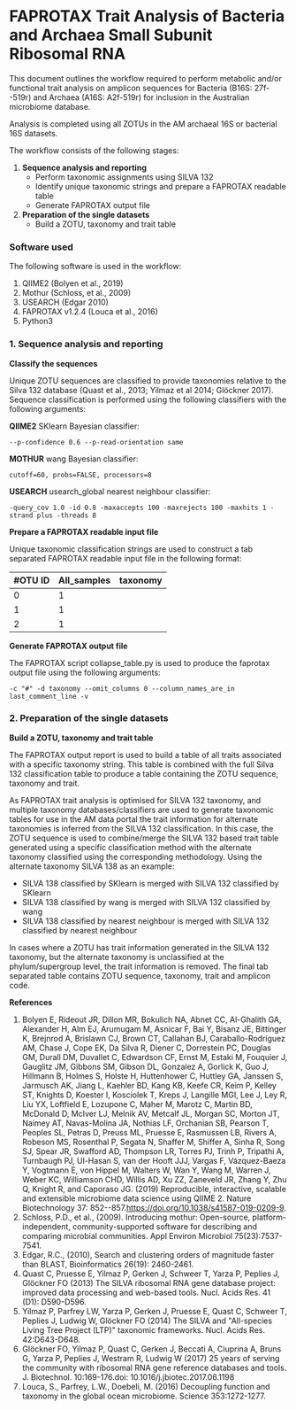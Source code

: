 # FAPROTAX Trait Analysis of Bacteria and Archaea Small Subunit Ribosomal RNA

This document outlines the workflow required to perform metabolic and/or functional trait analysis on amplicon sequences for Bacteria (B16S: 27f--519r) and Archaea (A16S: A2f-519r) for inclusion in the Australian microbiome database.

Analysis is completed using all ZOTUs in the AM archaeal 16S or bacterial 16S datasets. 

The workflow consists of the following stages:

1. **Sequence analysis and reporting**
    - Perform taxonomic assignments using SILVA 132
    - Identify unique taxonomic strings and prepare a FAPROTAX readable table
    - Generate FAPROTAX output file
2. **Preparation of the single datasets**
    - Build a ZOTU, taxonomy and trait table

### **Software used**

The following software is used in the workflow:

1. QIIME2 (Bolyen et al., 2019)
2. Mothur (Schloss, et al., 2009)
3. USEARCH (Edgar 2010)
4. FAPROTAX v1.2.4 (Louca et al., 2016)
5. Python3

### 1. Sequence analysis and reporting

**Classify the sequences**

Unique ZOTU sequences are classified to provide taxonomies relative to the Silva 132 database (Quast et al., 2013; Yilmaz et al 2014; Glöckner 2017). Sequence classification is performed using the following classifiers with the following arguments:

**QIIME2** SKlearn Bayesian classifier:

    --p-confidence 0.6 --p-read-orientation same

**MOTHUR** wang Bayesian classifier:

    cutoff=60, probs=FALSE, processors=8

**USEARCH** usearch_global nearest neighbour classifier:

    -query_cov 1.0 -id 0.8 -maxaccepts 100 -maxrejects 100 -maxhits 1 -strand plus -threads 8

**Prepare a FAPROTAX readable input file**

Unique taxonomic classification strings are used to construct a tab separated FAPROTAX readable input file in the following format:

| #OTU ID | All_samples | taxonomy          |
| ------- | ----------- | --------          |
| 0       | 1           | <taxonomy string> |
| 1       | 1           | <taxonomy string> |
| 2       | 1           | <taxonomy string> |


**Generate FAPROTAX output file**

The FAPROTAX script collapse_table.py is used to produce the faprotax output file using the following arguments:

    -c "#" -d taxonomy --omit_columns 0 --column_names_are_in last_comment_line -v

### 2. Preparation of the single datasets

**Build a ZOTU, taxonomy and trait table**

The FAPROTAX output report is used to build a table of all traits associated with a specific taxonomy string. This table is combined with the full Silva 132 classification table to produce a table containing the ZOTU sequence, taxonomy and trait.

As FAPROTAX trait analysis is optimised for SILVA 132 taxonomy, and multiple taxonomy databases/classifiers are used to generate taxonomic tables for use in the AM data portal the trait information for alternate taxonomies is inferred from the SILVA 132 classification. In this case, the ZOTU sequence is used to combine/merge the SILVA 132 based trait table generated using a specific classification method with the alternate taxonomy classified using the corresponding methodology. Using the alternate taxonomy SILVA 138 as an example:

- SILVA 138 classified by SKlearn is merged with SILVA 132 classified by SKlearn
- SILVA 138 classified by wang is merged with SILVA 132 classified by wang
- SILVA 138 classified by nearest neighbour is merged with SILVA 132 classified by nearest neighbour

In cases where a ZOTU has trait information generated in the SILVA 132 taxonomy, but the alternate taxonomy is unclassified at the phylum/supergroup level, the trait information is removed. The final tab separated table contains ZOTU sequence, taxonomy, trait and amplicon code.

**References**
1. Bolyen E, Rideout JR, Dillon MR, Bokulich NA, Abnet CC, Al-Ghalith GA, Alexander H, Alm EJ, Arumugam M, Asnicar F, Bai Y, Bisanz JE, Bittinger K, Brejnrod A, Brislawn CJ, Brown CT, Callahan BJ, Caraballo-Rodríguez AM, Chase J, Cope EK, Da Silva R, Diener C, Dorrestein PC, Douglas GM, Durall DM, Duvallet C, Edwardson CF, Ernst M, Estaki M, Fouquier J, Gauglitz JM, Gibbons SM, Gibson DL, Gonzalez A, Gorlick K, Guo J, Hillmann B, Holmes S, Holste H, Huttenhower C, Huttley GA, Janssen S, Jarmusch AK, Jiang L, Kaehler BD, Kang KB, Keefe CR, Keim P, Kelley ST, Knights D, Koester I, Kosciolek T, Kreps J, Langille MGI, Lee J, Ley R, Liu YX, Loftfield E, Lozupone C, Maher M, Marotz C, Martin BD, McDonald D, McIver LJ, Melnik AV, Metcalf JL, Morgan SC, Morton JT, Naimey AT, Navas-Molina JA, Nothias LF, Orchanian SB, Pearson T, Peoples SL, Petras D, Preuss ML, Pruesse E, Rasmussen LB, Rivers A, Robeson MS, Rosenthal P, Segata N, Shaffer M, Shiffer A, Sinha R, Song SJ, Spear JR, Swafford AD, Thompson LR, Torres PJ, Trinh P, Tripathi A, Turnbaugh PJ, Ul-Hasan S, van der Hooft JJJ, Vargas F, Vázquez-Baeza Y, Vogtmann E, von Hippel M, Walters W, Wan Y, Wang M, Warren J, Weber KC, Williamson CHD, Willis AD, Xu ZZ, Zaneveld JR, Zhang Y, Zhu Q, Knight R, and Caporaso JG. (2019) Reproducible, interactive, scalable and extensible microbiome data science using QIIME 2. Nature Biotechnology 37: 852--857.<https://doi.org/10.1038/s41587-019-0209-9>.
2. Schloss, P.D., et al., (2009). Introducing mothur: Open-source, platform-independent, community-supported software for describing and comparing microbial communities. Appl Environ Microbiol 75(23):7537-7541.
3. Edgar, R.C., (2010), Search and clustering orders of magnitude faster than BLAST, Bioinformatics 26(19): 2460-2461.
4. Quast C, Pruesse E, Yilmaz P, Gerken J, Schweer T, Yarza P, Peplies J, Glöckner FO (2013) The SILVA ribosomal RNA gene database project: improved data processing and web-based tools. Nucl. Acids Res. 41 (D1): D590-D596.
5. Yilmaz P, Parfrey LW, Yarza P, Gerken J, Pruesse E, Quast C, Schweer T, Peplies J, Ludwig W, Glöckner FO (2014) The SILVA and "All-species Living Tree Project (LTP)" taxonomic frameworks. Nucl. Acids Res. 42:D643-D648.
6. Glöckner FO, Yilmaz P, Quast C, Gerken J, Beccati A, Ciuprina A, Bruns G, Yarza P, Peplies J, Westram R, Ludwig W (2017) 25 years of serving the community with ribosomal RNA gene reference databases and tools. J. Biotechnol. 10:169-176.doi: 10.1016/j.jbiotec.2017.06.1198
7. Louca, S., Parfrey, L.W., Doebeli, M. (2016) Decoupling function and taxonomy in the global ocean microbiome. Science 353:1272-1277.
